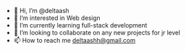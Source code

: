 - 👋 Hi, I’m @deltaash
- 👀 I’m interested in Web design 
- 🌱 I’m currently learning full-stack development
- 💞️ I’m looking to collaborate on any new projects for jr level
- 📫 How to reach me deltaashh@gmail.com

<!---
deltaash/deltaash is a ✨ special ✨ repository because its `README.md` (this file) appears on your GitHub profile.
You can click the Preview link to take a look at your changes.
--->
